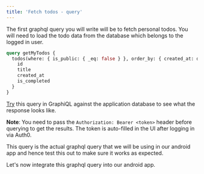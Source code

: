 ```yaml
---
title: 'Fetch todos - query'
---
```


The first graphql query you will write will be to fetch personal todos. You will need to load the todo data from the database which belongs to the logged in user.

```graphql
query getMyTodos {
  todos(where: { is_public: { _eq: false } }, order_by: { created_at: desc }) {
    id
    title
    created_at
    is_completed
  }
}
```

[Try](https://learn.hasura.io/graphql/graphiql) this query in GraphiQL against the application database to see what the response looks like.

**Note**: You need to pass the `Authorization: Bearer <token>` header before querying to get the results. The token is auto-filled in the UI after logging in via Auth0.

This query is the actual graphql query that we will be using in our android app and hence test this out to make sure it works as expected.

Let's now integrate this graphql query into our android app.
